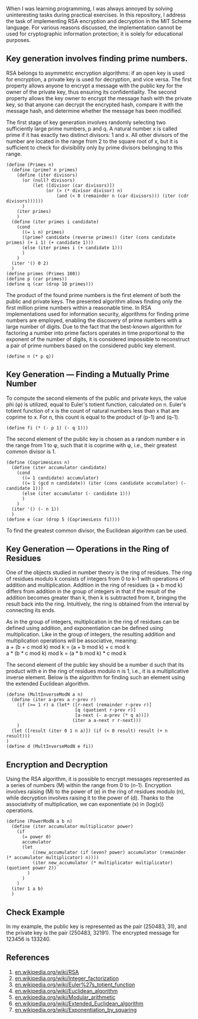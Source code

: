 When I was learning programming, I was always annoyed by solving uninteresting tasks during practical exercises. In this repository, I address the task of implementing RSA encryption and decryption in the MIT Scheme language. For various reasons discussed, the implementation cannot be used for cryptographic information protection; it is solely for educational purposes.

## Key generation involves finding prime numbers.

RSA belongs to asymmetric encryption algorithms: if an open key is used for encryption, a private key is used for decryption, and vice versa. The first property allows anyone to encrypt a message with the public key for the owner of the private key, thus ensuring its confidentiality. The second property allows the key owner to encrypt the message hash with the private key, so that anyone can decrypt the encrypted hash, compare it with the message hash, and determine whether the message has been modified.  

The first stage of key generation involves randomly selecting two sufficiently large prime numbers, p and q. A natural number x is called prime if it has exactly two distinct divisors: 1 and x. All other divisors of the number are located in the range from 2 to the square root of x, but it is sufficient to check for divisibility only by prime divisors belonging to this range.

```
(define (Primes n)
  (define (prime? n primes)
    (define (iter divisors)
      (or (null? divisors)
          (let ([divisor (car divisors)])
               (or (> (* divisor divisor) n)
                   (and (< 0 (remainder n (car divisors))) (iter (cdr divisors))))))
      )
    (iter primes)
    )
  (define (iter primes i candidate)
    (cond 
      ((= i n) primes)
      ((prime? candidate (reverse primes)) (iter (cons candidate primes) (+ i 1) (+ candidate 1)))
      (else (iter primes i (+ candidate 1)))
      )
    )
  (iter '() 0 2)
  )
(define primes (Primes 100))
(define p (car primes))
(define q (car (drop 10 primes)))
```
The product of the found prime numbers is the first element of both the public and private keys. The presented algorithm allows finding only the first million prime numbers within a reasonable time. In RSA implementations used for information security, algorithms for finding prime numbers are employed, enabling the discovery of prime numbers with a large number of digits. Due to the fact that the best-known algorithm for factoring a number into prime factors operates in time proportional to the exponent of the number of digits, it is considered impossible to reconstruct a pair of prime numbers based on the considered public key element.
```
(define n (* p q))
```

## Key Generation — Finding a Mutually Prime Number

To compute the second elements of the public and private keys, the value phi (φ) is utilized, equal to Euler's totient function, calculated on n. Euler's totient function of x is the count of natural numbers less than x that are coprime to x. For n, this count is equal to the product of (p-1) and (q-1).

```
(define fi (* (- p 1) (- q 1)))
```

The second element of the public key is chosen as a random number e in the range from 1 to φ, such that it is coprime with φ, i.e., their greatest common divisor is 1.

```
(define (CoprimesLess n)
  (define (iter accumulator candidate)
    (cond
      ((= 1 candidate) accumulator)
      ((= 1 (gcd n candidate)) (iter (cons candidate accumulator) (- candidate 1)))
      (else (iter accumulator (- candidate 1)))
      )
    )
  (iter '() (- n 1))
  )
(define e (car (drop 5 (CoprimesLess fi))))
```
To find the greatest common divisor, the Euclidean algorithm can be used.

## Key Generation — Operations in the Ring of Residues

One of the objects studied in number theory is the ring of residues. The ring of residues modulo k consists of integers from 0 to k-1 with operations of addition and multiplication. Addition in the ring of residues (a + b mod k) differs from addition in the group of integers in that if the result of the addition becomes greater than k, then k is subtracted from it, bringing the result back into the ring. Intuitively, the ring is obtained from the interval by connecting its ends.

As in the group of integers, multiplication in the ring of residues can be defined using addition, and exponentiation can be defined using multiplication. Like in the group of integers, the resulting addition and multiplication operations will be associative, meaning:  
a + (b + c mod k) mod k = (a + b mod k) + c mod k  
a * (b * c mod k) mod k = (a * b mod k) * c mod k

The second element of the public key should be a number d such that its product with e in the ring of residues modulo n is 1, i.e., it is a multiplicative inverse element. Below is the algorithm for finding such an element using the extended Euclidean algorithm.

```
(define (MultInverseModN a n)
  (define (iter a-prev a r-prev r)
    (if (>= 1 r) a (let* ([r-next (remainder r-prev r)]
                          [q (quotient r-prev r)]
                          [a-next (- a-prev (* q a))])
                         (iter a a-next r r-next)))
    )
  (let ([result (iter 0 1 n a)]) (if (< 0 result) result (+ n result)))
)
(define d (MultInverseModN e fi))
```
## Encryption and Decryption

Using the RSA algorithm, it is possible to encrypt messages represented as a series of numbers \(M\) within the range from 0 to \(n-1\). Encryption involves raising \(M\) to the power of \(e\) in the ring of residues modulo \(n\), while decryption involves raising it to the power of \(d\). Thanks to the associativity of multiplication, we can exponentiate \(x\) in \(log(x)\) operations.

```
(define (PowerModN a b n)
  (define (iter accumulator multiplicator power)
    (if
      (= power 0)
      accumulator
      (let
          ((new_accumulator (if (even? power) accumulator (remainder (* accumulator multiplicator) n))))
          (iter new_accumulator (* multiplicator multiplicator) (quotient power 2))
        )
      )
    )
  (iter 1 a b)
  )
```

## Check Example

In my example, the public key is represented as the pair (250483, 31), and the private key is the pair (250483, 32191). The encrypted message for 123456 is 133240.

## References
1. [en.wikipedia.org/wiki/RSA](https://en.wikipedia.org/wiki/RSA)
2. [en.wikipedia.org/wiki/Integer_factorization](https://en.wikipedia.org/wiki/Integer_factorization)
3. [en.wikipedia.org/wiki/Euler%27s_totient_function](https://en.wikipedia.org/wiki/Euler%27s_totient_function)
4. [en.wikipedia.org/wiki/Euclidean_algorithm](https://en.wikipedia.org/wiki/Euclidean_algorithm)
5. [en.wikipedia.org/wiki/Modular_arithmetic](https://en.wikipedia.org/wiki/Modular_arithmetic)
6. [en.wikipedia.org/wiki/Extended_Euclidean_algorithm](https://en.wikipedia.org/wiki/Extended_Euclidean_algorithm)
7. [en.wikipedia.org/wiki/Exponentiation_by_squaring](https://en.wikipedia.org/wiki/Exponentiation_by_squaring)
